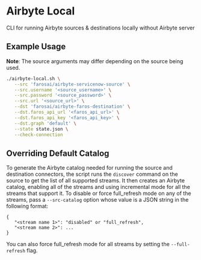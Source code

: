 # Airbyte Local

CLI for running Airbyte sources & destinations locally without Airbyte server

## Example Usage

**Note**: The source arguments may differ depending on the source being used.

```sh
./airbyte-local.sh \
   --src 'farosai/airbyte-servicenow-source' \
   --src.username '<source_username>' \
   --src.password '<source_password>' \
   --src.url '<source_url>' \
   --dst 'farosai/airbyte-faros-destination' \
   --dst.faros_api_url '<faros_api_url>' \
   --dst.faros_api_key '<faros_api_key>' \
   --dst.graph 'default' \
   --state state.json \
   --check-connection
```

## Overriding Default Catalog

To generate the Airbyte catalog needed for running the source and destination connectors, the script runs the `discover` command on the source to get the list of all supported streams. It then creates an Airbyte catalog, enabling all of the streams and using incremental mode for all the streams that support it. To disable or force full_refresh mode on any of the streams, pass a `--src-catalog` option whose value is a JSON string in the following format:

```
{
   "<stream name 1>": "disabled" or "full_refresh",
   "<stream name 2>": ...
}
```

You can also force full_refresh mode for all streams by setting the `--full-refresh` flag.
